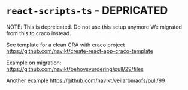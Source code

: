 # `react-scripts-ts` - DEPRICATED

NOTE: This is depreicated. Do not use this setup anymore
We migrated from this to craco instead. 

See template for a clean CRA with craco project https://github.com/navikt/create-react-app-craco-template

Example on migration: https://github.com/navikt/behovsvurdering/pull/29/files

Another example https://github.com/navikt/veilarbmaofs/pull/99
